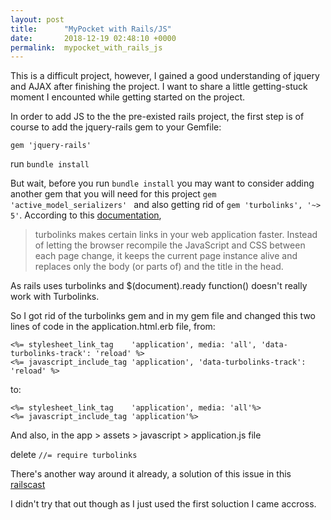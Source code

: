 ```yaml
---
layout: post
title:      "MyPocket with Rails/JS"
date:       2018-12-19 02:48:10 +0000
permalink:  mypocket_with_rails_js
---
```


This is a difficult project, however, I gained a good understanding of jquery and AJAX after finishing the project. I want to share a little getting-stuck moment I encounted while getting started on the project. 

In order to add JS to the the pre-existed rails project, the first step is of course to add  the jquery-rails gem to your Gemfile:

`gem 'jquery-rails'` 

run `bundle install`

But wait, before you run `bundle install` you may want to consider adding another gem that you will need for this project `gem 'active_model_serializers' ` and also getting rid of `gem 'turbolinks', '~> 5'`. 
According to this [documentation](https://github.com/turbolinks/turbolinks-classic#turbolinks ), 
>turbolinks makes certain links in your web application faster. Instead of letting the browser recompile the JavaScript and CSS between each page change, it keeps the current page instance alive and replaces only the body (or parts of) and the title in the head. 

As rails uses turbolinks and $(document).ready function() doesn't really work with Turbolinks.

So I got rid of the turbolinks gem and in my gem file and changed this two lines of code in the application.html.erb file, from:

```
<%= stylesheet_link_tag    'application', media: 'all', 'data-turbolinks-track': 'reload' %>
<%= javascript_include_tag 'application', 'data-turbolinks-track': 'reload' %>
```

to: 

```
<%= stylesheet_link_tag    'application', media: 'all'%>
<%= javascript_include_tag 'application'%>
``` 

And also, in  the app > assets > javascript > application.js file 

delete `//= require turbolinks `


There's another way around it already, a solution of this issue in this [railscast ](http://railscasts.com/episodes/390-turbolinks)

I didn't try that out though as I just used the first soluction I came accross. 



